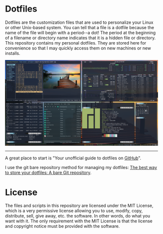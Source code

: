 # Dotfiles

Dotfiles are the customization files that are used to personalize your Linux or other Unix-based system.  You can tell that a file is a dotfile because the name of the file will begin with a period--a dot!  The period at the beginning of a filename or directory name indicates that it is a hidden file or directory. This repository contains my personal dotfiles.  They are stored here for convenience so that I may quickly access them on new machines or new installs.

![My dotfiles with Manjaro i3 CE edition](.misc/2020-08-14-123512_1920x1080_scrot.png)

---

A great place to start is "Your unofficial guide to dotfiles on [GitHub](https://dotfiles.github.io/)".

I use the git bare repository method for managing my dotfiles: [The best way to store your dotfiles: A bare Git repository](https://developer.atlassian.com/blog/2016/02/best-way-to-store-dotfiles-git-bare-repo).

# License
The files and scripts in this repository are licensed under the MIT License, which is a very permissive license allowing you to use, modify, copy, distribute, sell, give away, etc. the software.  In other words, do what you want with it.  The  only requirement with the MIT License is that the license and copyright notice must be provided with the software.
